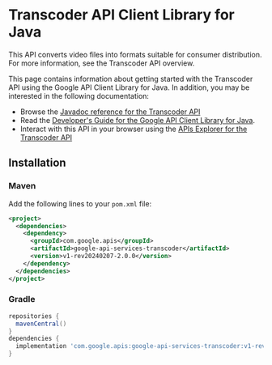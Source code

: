 # Transcoder API Client Library for Java

This API converts video files into formats suitable for consumer distribution. For more information, see the Transcoder API overview. 

This page contains information about getting started with the Transcoder API
using the Google API Client Library for Java. In addition, you may be interested
in the following documentation:

* Browse the [Javadoc reference for the Transcoder API][javadoc]
* Read the [Developer's Guide for the Google API Client Library for Java][google-api-client].
* Interact with this API in your browser using the [APIs Explorer for the Transcoder API][api-explorer]

## Installation

### Maven

Add the following lines to your `pom.xml` file:

```xml
<project>
  <dependencies>
    <dependency>
      <groupId>com.google.apis</groupId>
      <artifactId>google-api-services-transcoder</artifactId>
      <version>v1-rev20240207-2.0.0</version>
    </dependency>
  </dependencies>
</project>
```

### Gradle

```gradle
repositories {
  mavenCentral()
}
dependencies {
  implementation 'com.google.apis:google-api-services-transcoder:v1-rev20240207-2.0.0'
}
```

[javadoc]: https://googleapis.dev/java/google-api-services-transcoder/latest/index.html
[google-api-client]: https://github.com/googleapis/google-api-java-client/
[api-explorer]: https://developers.google.com/apis-explorer/#p/transcoder/v1/
